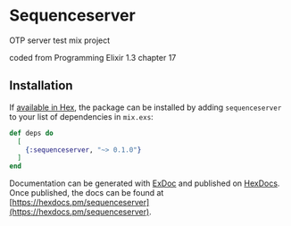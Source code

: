 # Sequenceserver

OTP server test mix project

coded from Programming Elixir 1.3 chapter 17

## Installation

If [available in Hex](https://hex.pm/docs/publish), the package can be installed
by adding `sequenceserver` to your list of dependencies in `mix.exs`:

```elixir
def deps do
  [
    {:sequenceserver, "~> 0.1.0"}
  ]
end
```

Documentation can be generated with [ExDoc](https://github.com/elixir-lang/ex_doc)
and published on [HexDocs](https://hexdocs.pm). Once published, the docs can
be found at [https://hexdocs.pm/sequenceserver](https://hexdocs.pm/sequenceserver).

